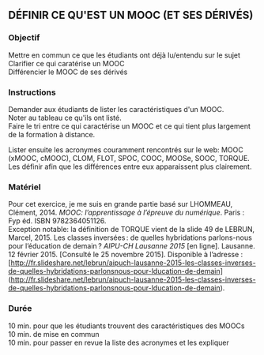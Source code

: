 ## DÉFINIR CE QU'EST UN MOOC (ET SES DÉRIVÉS)

### Objectif
Mettre en commun ce que les étudiants ont déjà lu/entendu sur le sujet   
Clarifier ce qui caratérise un MOOC   
Différencier le MOOC de ses dérivés   

### Instructions
Demander aux étudiants de lister les caractéristiques d'un MOOC.   
Noter au tableau ce qu'ils ont listé.   
Faire le tri entre ce qui caractérise un MOOC et ce qui tient plus largement de la formation à distance.   

Lister ensuite les acronymes couramment rencontrés sur le web: MOOC (xMOOC, cMOOC), CLOM, FLOT, SPOC, COOC, MOOSe, SOOC, TORQUE.   
Les définir afin que les différences entre eux apparaissent plus clairement.   

### Matériel
Pour cet exercice, je me suis en grande partie basé sur LHOMMEAU, Clément, 2014. *MOOC: l’apprentissage à l’épreuve du numérique*. Paris : Fyp éd. ISBN 9782364051126.   
Exception notable: la définition de TORQUE vient de la slide 49 de LEBRUN, Marcel, 2015. Les classes inversées : de quelles hybridations parlons-nous pour l’éducation de demain ? *AIPU-CH Lausanne 2015* [en ligne]. Lausanne. 12 février 2015. [Consulté le 25 novembre 2015]. Disponible à l’adresse : [http://fr.slideshare.net/lebrun/aipuch-lausanne-2015-les-classes-inverses-de-quelles-hybridations-parlonsnous-pour-lducation-de-demain] (http://fr.slideshare.net/lebrun/aipuch-lausanne-2015-les-classes-inverses-de-quelles-hybridations-parlonsnous-pour-lducation-de-demain).   

### Durée
10 min. pour que les étudiants trouvent des caractéristiques des MOOCs   
10 min. de mise en commun   
10 min. pour passer en revue la liste des acronymes et les expliquer   
